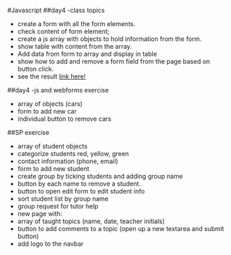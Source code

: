 #Javascript
##day4 -class topics
- create a form with all the form elements.
- check content of form element;
- create a js array with objects to hold information from the form.
- show table with content from the array.
- Add data from form to array and display in table
- show how to add and remove a form field from the page based on button click.
- see the result [link here!](http://45.55.207.235:8080/SP2/)

##day4 -js and webforms exercise
- array of objects (cars)
- form to add new car
- individual button to remove cars
 
##SP exercise
- array of student objects
- categorize students red, yellow, green
- contact information (phone, email)
- form to add new student
- create group by ticking students and adding group name
- button by each name to remove a student.
- button to open edit form to edit student info
- sort student list by group name
- group request for tutor help
- new page with:
- array of taught topics (name, date, teacher initials)
- button to add comments to a topic (open up a new textarea and submit button)
- add logo to the navbar
